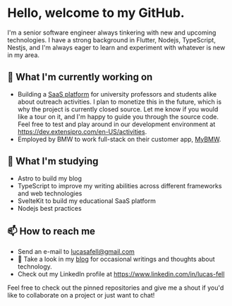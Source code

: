 # Hello, welcome to my GitHub.

I'm a senior software engineer always tinkering with new and upcoming technologies. I have a strong background in Flutter, Nodejs, TypeScript, Nestjs, and I'm always eager to learn and experiment with whatever is new in my area.

## 🔭 What I'm currently working on

- Building a [SaaS platform](https://extensipro.com) for university professors and students alike about outreach activities. I plan to monetize this in the future, which is why the project is currently closed source. Let me know if you would like a tour on it, and I'm happy to guide you through the source code. Feel free to test and play around in our development environment at https://dev.extensipro.com/en-US/activities.
- Employed by BMW to work full-stack on their customer app, [MyBMW](https://flutter.dev/showcase/bmw).

## 🌱 What I'm studying

- Astro to build my blog
- TypeScript to improve my writing abilities across different frameworks and web technologies
- SvelteKit to build my educational SaaS platform
- Nodejs best practices

## 📫 How to reach me

- Send an e-mail to lucasafell@gmail.com
- 📝 Take a look in my [blog](https://fell.pages.dev) for occasional writings and thoughts about technology.
- Check out my LinkedIn profile at https://www.linkedin.com/in/lucas-fell

Feel free to check out the pinned repositories and give me a shout if you'd like to collaborate on a project or just want to chat!
